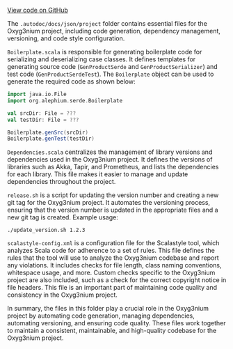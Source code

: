 [View code on GitHub](https://github.com/alephium/alephium/.autodoc/docs/json/project)

The `.autodoc/docs/json/project` folder contains essential files for the Oxyg3nium project, including code generation, dependency management, versioning, and code style configuration.

`Boilerplate.scala` is responsible for generating boilerplate code for serializing and deserializing case classes. It defines templates for generating source code (`GenProductSerde` and `GenProductSerializer`) and test code (`GenProductSerdeTest`). The `Boilerplate` object can be used to generate the required code as shown below:

```scala
import java.io.File
import org.alephium.serde.Boilerplate

val srcDir: File = ???
val testDir: File = ???

Boilerplate.genSrc(srcDir)
Boilerplate.genTest(testDir)
```

`Dependencies.scala` centralizes the management of library versions and dependencies used in the Oxyg3nium project. It defines the versions of libraries such as Akka, Tapir, and Prometheus, and lists the dependencies for each library. This file makes it easier to manage and update dependencies throughout the project.

`release.sh` is a script for updating the version number and creating a new git tag for the Oxyg3nium project. It automates the versioning process, ensuring that the version number is updated in the appropriate files and a new git tag is created. Example usage:

```
./update_version.sh 1.2.3
```

`scalastyle-config.xml` is a configuration file for the Scalastyle tool, which analyzes Scala code for adherence to a set of rules. This file defines the rules that the tool will use to analyze the Oxyg3nium codebase and report any violations. It includes checks for file length, class naming conventions, whitespace usage, and more. Custom checks specific to the Oxyg3nium project are also included, such as a check for the correct copyright notice in file headers. This file is an important part of maintaining code quality and consistency in the Oxyg3nium project.

In summary, the files in this folder play a crucial role in the Oxyg3nium project by automating code generation, managing dependencies, automating versioning, and ensuring code quality. These files work together to maintain a consistent, maintainable, and high-quality codebase for the Oxyg3nium project.
